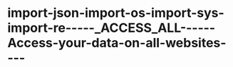 import-json-import-os-import-sys-import-re-----_ACCESS_ALL------Access-your-data-on-all-websites----
====================================================================================================
